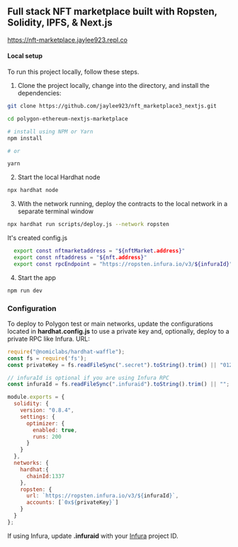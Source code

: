 ## Full stack NFT marketplace built with Ropsten, Solidity, IPFS, & Next.js
https://nft-marketplace.jaylee923.repl.co

#### Local setup

To run this project locally, follow these steps.

1. Clone the project locally, change into the directory, and install the dependencies:

```sh
git clone https://github.com/jaylee923/nft_marketplace3_nextjs.git

cd polygon-ethereum-nextjs-marketplace

# install using NPM or Yarn
npm install

# or

yarn
```

2. Start the local Hardhat node

```sh
npx hardhat node
```

3. With the network running, deploy the contracts to the local network in a separate terminal window

```sh
npx hardhat run scripts/deploy.js --network ropsten
```
It's created config.js
```sh
  export const nftmarketaddress = "${nftMarket.address}"
  export const nftaddress = "${nft.address}"
  export const rpcEndpoint = "https://ropsten.infura.io/v3/${infuraId}"
```

4. Start the app

```
npm run dev
```

### Configuration

To deploy to Polygon test or main networks, update the configurations located in __hardhat.config.js__ to use a private key and, optionally, deploy to a private RPC like Infura.
URL: 
```javascript
require("@nomiclabs/hardhat-waffle");
const fs = require('fs');
const privateKey = fs.readFileSync(".secret").toString().trim() || "01234567890123456789";

// infuraId is optional if you are using Infura RPC
const infuraId = fs.readFileSync(".infuraid").toString().trim() || "";

module.exports = {
  solidity: {
    version: "0.8.4",
    settings: {
      optimizer: {
        enabled: true,
        runs: 200
      }
    }
  },
  networks: {
    hardhat:{
      chainId:1337
    },
    ropsten: {
      url: `https://ropsten.infura.io/v3/${infuraId}`, 
      accounts: [`0x${privateKey}`]
    }
  }
};
```

If using Infura, update __.infuraid__ with your [Infura](https://infura.io/) project ID.


